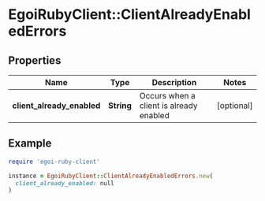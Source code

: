 # EgoiRubyClient::ClientAlreadyEnabledErrors

## Properties

| Name | Type | Description | Notes |
| ---- | ---- | ----------- | ----- |
| **client_already_enabled** | **String** | Occurs when a client is already enabled | [optional] |

## Example

```ruby
require 'egoi-ruby-client'

instance = EgoiRubyClient::ClientAlreadyEnabledErrors.new(
  client_already_enabled: null
)
```


